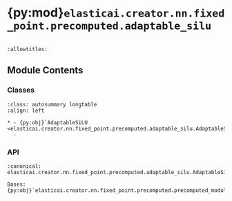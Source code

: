 # {py:mod}`elasticai.creator.nn.fixed_point.precomputed.adaptable_silu`

```{py:module} elasticai.creator.nn.fixed_point.precomputed.adaptable_silu
```

```{autodoc2-docstring} elasticai.creator.nn.fixed_point.precomputed.adaptable_silu
:allowtitles:
```

## Module Contents

### Classes

````{list-table}
:class: autosummary longtable
:align: left

* - {py:obj}`AdaptableSiLU <elasticai.creator.nn.fixed_point.precomputed.adaptable_silu.AdaptableSiLU>`
  -
````

### API

```{py:class} AdaptableSiLU(total_bits: int, frac_bits: int, num_steps: int, sampling_intervall: tuple[float, float] = (-10, 10))
:canonical: elasticai.creator.nn.fixed_point.precomputed.adaptable_silu.AdaptableSiLU

Bases: {py:obj}`elasticai.creator.nn.fixed_point.precomputed.precomputed_module.PrecomputedModule`

```
